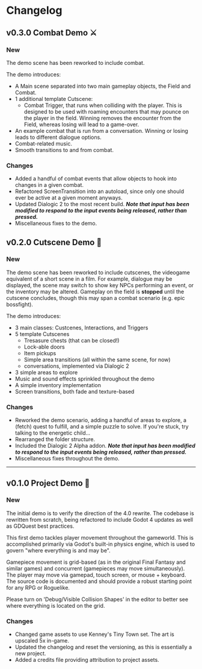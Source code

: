 # Changelog

## v0.3.0 Combat Demo ⚔️

### New

The demo scene has been reworked to include combat.

The demo introduces:
- A Main scene separated into two main gameplay objects, the Field and Combat.
- 1 additional template Cutscene:
	- Combat Trigger, that runs when colliding with the player. This is designed to be used with roaming encounters that may pounce on the player in the field. Winning removes the encounter from the Field, whereas losing will lead to a game-over.
- An example combat that is run from a conversation. Winning or losing leads to different dialogue options.
- Combat-related music.
- Smooth transitions to and from combat.

### Changes
- Added a handful of combat events that allow objects to hook into changes in a given combat.
- Refactored ScreenTransition into an autoload, since only one should ever be active at a given moment anyways.
- Updated Dialogic 2 to the most recent build. ***Note that input has been modified to respond to the input events being released, rather than pressed.***
- Miscellaneous fixes to the demo.

## v0.2.0 Cutscene Demo 💬

### New

The demo scene has been reworked to include cutscenes, the videogame equivalent of a short scene in a film. For example, dialogue may be displayed, the scene may switch to show key NPCs performing an event, or the inventory may be altered. Gameplay on the field is **stopped** until the cutscene concludes, though this may span a combat scenario (e.g. epic bossfight).

The demo introduces:
- 3 main classes: Custcenes, Interactions, and Triggers
- 5 template Cutscenes
	- Tresasure chests (that can be closed!)
	- Lock-able doors
	- Item pickups
	- Simple area transitions (all within the same scene, for now)
	- conversations, implemented via Dialogic 2
- 3 simple areas to explore
- Music and sound effects sprinkled throughout the demo
- A simple inventory implementation
- Screen transitions, both fade and texture-based

### Changes

- Reworked the demo scenario, adding a handful of areas to explore, a (fetch) quest to fulfill, and a simple puzzle to solve. If you're stuck, try talking to the energetic child...
- Rearranged the folder structure.
- Included the Dialogic 2 Alpha addon. ***Note that input has been modified to respond to the input events being released, rather than pressed.***
- Miscellaneous fixes throughout the demo.

***

## v0.1.0 Project Demo 🏃

### New

The initial demo is to verify the direction of the 4.0 rewrite. The codebase is rewritten from scratch, being refactored to include Godot 4 updates as well as GDQuest best practices. 

This first demo tackles player movement throughout the gameworld. This is accomplished primarily via Godot's built-in physics engine, which is used to govern "where everything is and may be". 

Gamepiece movement is grid-based (as in the original Final Fantasy and similar games) and concurrent (gamepieces may move simultaneously). The player may move via gamepad, touch screen, or mouse + keyboard. The source code is documented and should provide a robust starting point for any RPG or Roguelike.

Please turn on 'Debug/Visible Collision Shapes' in the editor to better see where everything is located on the grid.

### Changes

- Changed game assets to use Kenney's Tiny Town set. The art is upscaled 5x in-game.
- Updated the changelog and reset the versioning, as this is essentially a new project.
- Added a credits file providing attribution to project assets.
